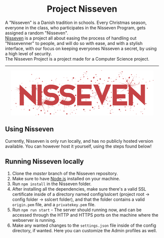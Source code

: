 <h1 align="center">Project Nisseven</h1>

A "Nisseven" is a Danish tradition in schools. Every Christmas season, everyone in the class, who participates in the Nisseven Program, gets assigned a random "Nisseven".  
[Nisseven](https://github.com/HeroGamers/Nisseven) is a project all about easing the process of handling out "Nissevenner" to people, and will do so with ease, and with a stylish interface, with our focus on keeping everyones Nisseven a secret, by using a high level of security.  
The Nisseven Project is a project made for a Computer Science project.

---

<div align="center">

[![Nisseven Icon](https://raw.githubusercontent.com/HeroGamers/Nisseven/master/public/images/nisseven-2.svg)](https://github.com/HeroGamers/Nisseven)
</div>

## Using Nisseven
Currently, Nisseven is only run locally, and has no publicly hosted version available.
You can however host it yourself, using the steps found below!

## Running Nisseven locally
1.  Clone the *master* branch of the Nisseven repository.
2.  Make sure to have [Node.js](https://nodejs.org/) installed on your machine.
3.  Run `npm install` in the Nisseven folder.
4.  After installing all the dependencies, make sure there's a valid SSL certificate inside of a directory named config/sslcert (project root -> config folder -> sslcert folder), and that the folder contains a valid `origin.pem` file, and a `privatekey.pem` file.
5.  Run `npm run start` - The server should running now, and can be accessed through the HTTP and HTTPS ports on the machine where the webserver is running.
6.  Make any wanted changes to the `settings.json` file inside of the config directory, if wanted. Here you can customize the Admin profiles as well.
